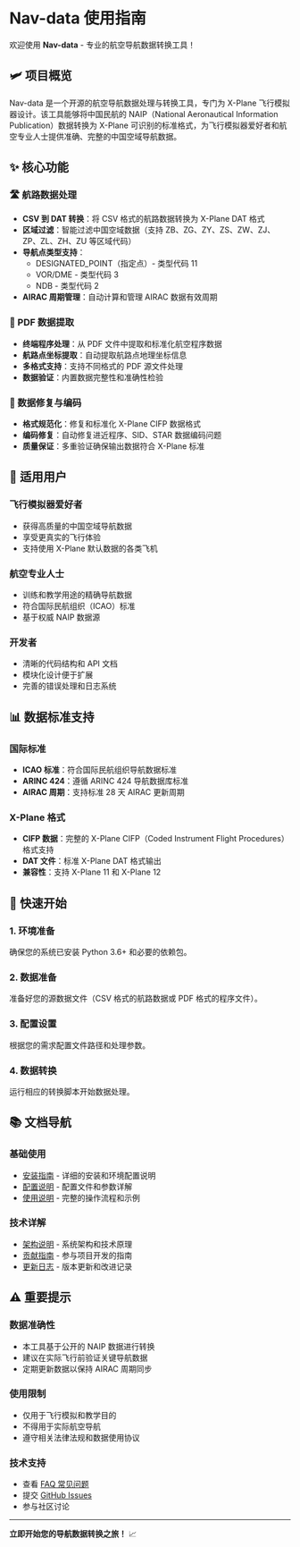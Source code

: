 # Nav-data 使用指南

欢迎使用 **Nav-data** - 专业的航空导航数据转换工具！

## 🛩️ 项目概览

Nav-data 是一个开源的航空导航数据处理与转换工具，专门为 X-Plane 飞行模拟器设计。该工具能够将中国民航的 NAIP（National Aeronautical Information Publication）数据转换为 X-Plane 可识别的标准格式，为飞行模拟器爱好者和航空专业人士提供准确、完整的中国空域导航数据。

## ✨ 核心功能

### 🛣️ 航路数据处理
- **CSV 到 DAT 转换**：将 CSV 格式的航路数据转换为 X-Plane DAT 格式
- **区域过滤**：智能过滤中国空域数据（支持 ZB、ZG、ZY、ZS、ZW、ZJ、ZP、ZL、ZH、ZU 等区域代码）
- **导航点类型支持**：
  - DESIGNATED_POINT（指定点）- 类型代码 11
  - VOR/DME - 类型代码 3
  - NDB - 类型代码 2
- **AIRAC 周期管理**：自动计算和管理 AIRAC 数据有效周期

### 📄 PDF 数据提取
- **终端程序处理**：从 PDF 文件中提取和标准化航空程序数据
- **航路点坐标提取**：自动提取航路点地理坐标信息
- **多格式支持**：支持不同格式的 PDF 源文件处理
- **数据验证**：内置数据完整性和准确性检验

### 🔧 数据修复与编码
- **格式规范化**：修复和标准化 X-Plane CIFP 数据格式
- **编码修复**：自动修复进近程序、SID、STAR 数据编码问题
- **质量保证**：多重验证确保输出数据符合 X-Plane 标准

## 🎯 适用用户

### 飞行模拟器爱好者
- 获得高质量的中国空域导航数据
- 享受更真实的飞行体验
- 支持使用 X-Plane 默认数据的各类飞机

### 航空专业人士
- 训练和教学用途的精确导航数据
- 符合国际民航组织（ICAO）标准
- 基于权威 NAIP 数据源

### 开发者
- 清晰的代码结构和 API 文档
- 模块化设计便于扩展
- 完善的错误处理和日志系统

## 📊 数据标准支持

### 国际标准
- **ICAO 标准**：符合国际民航组织导航数据标准
- **ARINC 424**：遵循 ARINC 424 导航数据库标准
- **AIRAC 周期**：支持标准 28 天 AIRAC 更新周期

### X-Plane 格式
- **CIFP 数据**：完整的 X-Plane CIFP（Coded Instrument Flight Procedures）格式支持
- **DAT 文件**：标准 X-Plane DAT 格式输出
- **兼容性**：支持 X-Plane 11 和 X-Plane 12

## 🚀 快速开始

### 1. 环境准备
确保您的系统已安装 Python 3.6+ 和必要的依赖包。

### 2. 数据准备
准备好您的源数据文件（CSV 格式的航路数据或 PDF 格式的程序文件）。

### 3. 配置设置
根据您的需求配置文件路径和处理参数。

### 4. 数据转换
运行相应的转换脚本开始数据处理。

## 📚 文档导航

### 基础使用
- [安装指南](./installation.md) - 详细的安装和环境配置说明
- [配置说明](./configuration.md) - 配置文件和参数详解
- [使用说明](./usage.md) - 完整的操作流程和示例

### 技术详解
- [架构说明](../architecture.md) - 系统架构和技术原理
- [贡献指南](../contributing.md) - 参与项目开发的指南
- [更新日志](../changelog.md) - 版本更新和改进记录

## ⚠️ 重要提示

### 数据准确性
- 本工具基于公开的 NAIP 数据进行转换
- 建议在实际飞行前验证关键导航数据
- 定期更新数据以保持 AIRAC 周期同步

### 使用限制
- 仅用于飞行模拟和教学目的
- 不得用于实际航空导航
- 遵守相关法律法规和数据使用协议

### 技术支持
- 查看 [FAQ 常见问题](./usage.md#faq)
- 提交 [GitHub Issues](https://github.com/your-repo/nav-data/issues)
- 参与社区讨论

---

**立即开始您的导航数据转换之旅！** 📈 